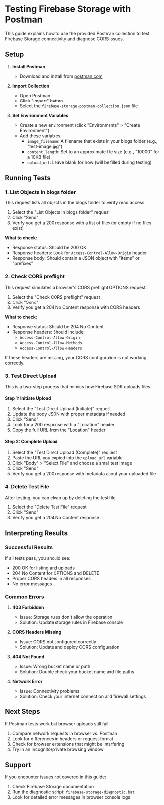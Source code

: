 # Testing Firebase Storage with Postman

This guide explains how to use the provided Postman collection to test Firebase Storage connectivity and diagnose CORS issues.

## Setup

1. **Install Postman**

   - Download and install from [postman.com](https://www.postman.com/downloads/)

2. **Import Collection**

   - Open Postman
   - Click "Import" button
   - Select the `firebase-storage-postman-collection.json` file

3. **Set Environment Variables**
   - Create a new environment (click "Environments" > "Create Environment")
   - Add these variables:
     - `image_filename`: A filename that exists in your blogs folder (e.g., "test-image.jpg")
     - `content_length`: Set to an approximate file size (e.g., "10000" for a 10KB file)
     - `upload_url`: Leave blank for now (will be filled during testing)

## Running Tests

### 1. List Objects in blogs folder

This request lists all objects in the blogs folder to verify read access.

1. Select the "List Objects in blogs folder" request
2. Click "Send"
3. Verify you get a 200 response with a list of files (or empty if no files exist)

**What to check:**

- Response status: Should be 200 OK
- Response headers: Look for `Access-Control-Allow-Origin` header
- Response body: Should contain a JSON object with "items" or "prefixes"

### 2. Check CORS preflight

This request simulates a browser's CORS preflight OPTIONS request.

1. Select the "Check CORS preflight" request
2. Click "Send"
3. Verify you get a 204 No Content response with CORS headers

**What to check:**

- Response status: Should be 204 No Content
- Response headers: Should include:
  - `Access-Control-Allow-Origin`
  - `Access-Control-Allow-Methods`
  - `Access-Control-Allow-Headers`

If these headers are missing, your CORS configuration is not working correctly.

### 3. Test Direct Upload

This is a two-step process that mimics how Firebase SDK uploads files.

#### Step 1: Initiate Upload

1. Select the "Test Direct Upload (Initiate)" request
2. Update the body JSON with proper metadata if needed
3. Click "Send"
4. Look for a 200 response with a "Location" header
5. Copy the full URL from the "Location" header

#### Step 2: Complete Upload

1. Select the "Test Direct Upload (Complete)" request
2. Paste the URL you copied into the `upload_url` variable
3. Click "Body" > "Select File" and choose a small test image
4. Click "Send"
5. Verify you get a 200 response with metadata about your uploaded file

### 4. Delete Test File

After testing, you can clean up by deleting the test file.

1. Select the "Delete Test File" request
2. Click "Send"
3. Verify you get a 204 No Content response

## Interpreting Results

### Successful Results

If all tests pass, you should see:

- 200 OK for listing and uploads
- 204 No Content for OPTIONS and DELETE
- Proper CORS headers in all responses
- No error messages

### Common Errors

1. **403 Forbidden**

   - Issue: Storage rules don't allow the operation
   - Solution: Update storage rules in Firebase console

2. **CORS Headers Missing**

   - Issue: CORS not configured correctly
   - Solution: Update and deploy CORS configuration

3. **404 Not Found**

   - Issue: Wrong bucket name or path
   - Solution: Double check your bucket name and file paths

4. **Network Error**
   - Issue: Connectivity problems
   - Solution: Check your internet connection and firewall settings

## Next Steps

If Postman tests work but browser uploads still fail:

1. Compare network requests in browser vs. Postman
2. Look for differences in headers or request format
3. Check for browser extensions that might be interfering
4. Try in an incognito/private browsing window

## Support

If you encounter issues not covered in this guide:

1. Check Firebase Storage documentation
2. Run the diagnostic script: `firebase-storage-diagnostic.bat`
3. Look for detailed error messages in browser console logs
